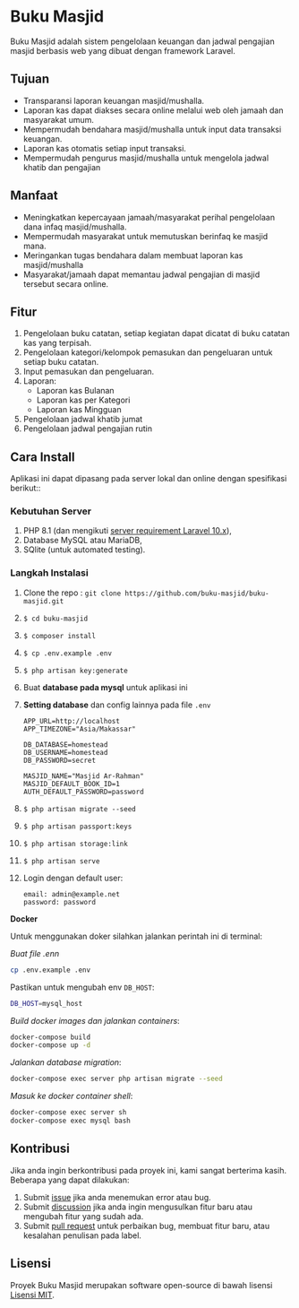 # Buku Masjid

Buku Masjid adalah sistem pengelolaan keuangan dan jadwal pengajian masjid berbasis web yang dibuat dengan framework Laravel.

## Tujuan

- Transparansi laporan keuangan masjid/mushalla.
- Laporan kas dapat diakses secara online melalui web oleh jamaah dan masyarakat umum.
- Mempermudah bendahara masjid/mushalla untuk input data transaksi keuangan.
- Laporan kas otomatis setiap input transaksi.
- Mempermudah pengurus masjid/mushalla untuk mengelola jadwal khatib dan pengajian

## Manfaat

- Meningkatkan kepercayaan jamaah/masyarakat perihal pengelolaan dana infaq masjid/mushalla.
- Mempermudah masyarakat untuk memutuskan berinfaq ke masjid mana.
- Meringankan tugas bendahara dalam membuat laporan kas masjid/mushalla
- Masyarakat/jamaah dapat memantau jadwal pengajian di masjid tersebut secara online.

## Fitur

1. Pengelolaan buku catatan, setiap kegiatan dapat dicatat di buku catatan kas yang terpisah.
2. Pengelolaan kategori/kelompok pemasukan dan pengeluaran untuk setiap buku catatan.
3. Input pemasukan dan pengeluaran.
4. Laporan:
   - Laporan kas Bulanan
   - Laporan kas per Kategori
   - Laporan kas Mingguan
5. Pengelolaan jadwal khatib jumat
6. Pengelolaan jadwal pengajian rutin

## Cara Install

Aplikasi ini dapat dipasang pada server lokal dan online dengan spesifikasi berikut::

### Kebutuhan Server

1. PHP 8.1 (dan mengikuti [server requirement Laravel 10.x](https://laravel.com/docs/10.x/deployment#server-requirements)),
2. Database MySQL atau MariaDB,
3. SQlite (untuk automated testing).

### Langkah Instalasi

1. Clone the repo : `git clone https://github.com/buku-masjid/buku-masjid.git`
2. `$ cd buku-masjid`
3. `$ composer install`
4. `$ cp .env.example .env`
5. `$ php artisan key:generate`
6. Buat **database pada mysql** untuk aplikasi ini
7. **Setting database** dan config lainnya pada file `.env`

   ```
   APP_URL=http://localhost
   APP_TIMEZONE="Asia/Makassar"

   DB_DATABASE=homestead
   DB_USERNAME=homestead
   DB_PASSWORD=secret

   MASJID_NAME="Masjid Ar-Rahman"
   MASJID_DEFAULT_BOOK_ID=1
   AUTH_DEFAULT_PASSWORD=password
   ```

8. `$ php artisan migrate --seed`
9. `$ php artisan passport:keys`
10. `$ php artisan storage:link`
11. `$ php artisan serve`
12. Login dengan default user:
    ```
    email: admin@example.net
    password: password
    ```

**Docker**

Untuk menggunakan doker silahkan jalankan perintah ini di terminal:

_Buat file .enn_

```bash
cp .env.example .env
```

Pastikan untuk mengubah env `DB_HOST`:

```bash
DB_HOST=mysql_host
```

_Build docker images dan jalankan containers_:

```bash
docker-compose build
docker-compose up -d
```

_Jalankan database migration_:

```bash
docker-compose exec server php artisan migrate --seed
```

_Masuk ke docker container shell_:

```bash
docker-compose exec server sh
docker-compose exec mysql bash
```

## Kontribusi

Jika anda ingin berkontribusi pada proyek ini, kami sangat berterima kasih. Beberapa yang dapat dilakukan:

1. Submit [issue](https://github.com/buku-masjid/buku-masjid/issues) jika anda menemukan error atau bug.
2. Submit [discussion](https://github.com/buku-masjid/buku-masjid/discussions) jika anda ingin mengusulkan fitur baru atau mengubah fitur yang sudah ada.
3. Submit [pull request](https://github.com/buku-masjid/buku-masjid/pulls) untuk perbaikan bug, membuat fitur baru, atau kesalahan penulisan pada label.

## Lisensi

Proyek Buku Masjid merupakan software open-source di bawah lisensi [Lisensi MIT](LICENSE).
